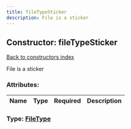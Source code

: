 ```yaml
---
title: fileTypeSticker
description: File is a sticker
---
```

## Constructor: fileTypeSticker  
[Back to constructors index](index.md)



File is a sticker

### Attributes:

| Name     |    Type       | Required | Description |
|----------|---------------|----------|-------------|



### Type: [FileType](../types/FileType.md)


